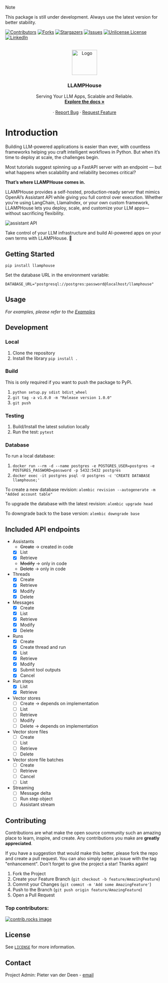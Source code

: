 > [!NOTE]  
> This package is still under development. Always use the latest version for better stability.


<!-- PROJECT SHIELDS -->
[![Contributors][contributors-shield]][contributors-url]
[![Forks][forks-shield]][forks-url]
[![Stargazers][stars-shield]][stars-url]
[![Issues][issues-shield]][issues-url]
[![Unlicense License][license-shield]][license-url]
[![LinkedIn][linkedin-shield]][linkedin-url]


<!-- PROJECT LOGO -->
<br />
<div align="center">
  <a href="https://github.com/llamp-ai/llamphouse">
    <img src="docs/img/llamphouse.png" alt="Logo" width="80" height="80">
  </a>

  <h3 align="center">LLAMPHouse</h3>

  <p align="center">
    Serving Your LLM Apps, Scalable and Reliable.
    <br />
    <a href="https://github.com/llamp-ai/llamphouse/tree/main/docs"><strong>Explore the docs »</strong></a>
    <br />
    <br />
    <!-- <a href="https://github.com/llamp-ai/llamphouse">View Demo</a> -->
    &middot;
    <a href="https://github.com/llamp-ai/llamphouse/issues/new?labels=bug&template=bug-report---.md">Report Bug</a>
    &middot;
    <a href="https://github.com/llamp-ai/llamphouse/issues/new?labels=enhancement&template=feature-request---.md">Request Feature</a>
  </p>
</div>



<!-- PROJECT DESCRIPTION -->
# Introduction

Building LLM-powered applications is easier than ever, with countless frameworks helping you craft intelligent workflows in Python. But when it’s time to deploy at scale, the challenges begin.

Most tutorials suggest spinning up a FastAPI server with an endpoint — but what happens when scalability and reliability  becomes critical?

**That’s where LLAMPHouse comes in.**

LLAMPHouse provides a self-hosted, production-ready server that mimics OpenAI’s Assistant API while giving you full control over execution. Whether you're using LangChain, LlamaIndex, or your own custom framework, LLAMPHouse lets you deploy, scale, and customize your LLM apps—without sacrificing flexibility.

![assistant API](docs/img/assistant_api.png)

Take control of your LLM infrastructure and build AI-powered apps on your own terms with LLAMPHouse. 🚀


<!-- GETTING STARTED -->
## Getting Started

```
pip install llamphouse
````

Set the database URL in the environment variable: 
```
DATABASE_URL="postgresql://postgres:password@localhost/llamphouse"
```


<!-- USAGE EXAMPLES -->
## Usage

_For examples, please refer to the [Examples](examples/)_


<!-- DEVELOPMENT -->
## Development

### Local
1. Clone the repository
1. Install the library `pip install .`

### Build
This is only required if you want to push the package to PyPi.
1. `python setup.py sdist bdist_wheel`
1. `git tag -a v1.0.0 -m "Release version 1.0.0"`
1. `git push`

### Testing
1. Build/Install the latest solution locally
1. Run the test: `pytest`

### Database

To run a local database:
1. `docker run --rm -d --name postgres -e POSTGRES_USER=postgres -e POSTGRES_PASSWORD=password -p 5432:5432 postgres`
1. `docker exec -it postgres psql -U postgres -c 'CREATE DATABASE llamphouse;'`

To create a new database revision: `alembic revision --autogenerate -m "Added account table"`

To upgrade the database with the latest revision: `alembic upgrade head`

To downgrade back to the base version: `alembic downgrade base`


<!-- ENDPOINTS -->
## Included API endpoints

- Assistants
    - ~~Create~~  ->  created in code
    - [x] List
    - [x] Retrieve
    - ~~Modify~~  ->  only in code
    - ~~Delete~~  ->  only in code
- Threads
    - [x] Create
    - [x] Retrieve
    - [x] Modify
    - [x] Delete
- Messages
    - [x] Create
    - [x] List
    - [x] Retrieve
    - [x] Modify
    - [x] Delete
- Runs
    - [x] Create
    - [x] Create thread and run
    - [x] List
    - [x] Retrieve
    - [x] Modify
    - [x] Submit tool outputs
    - [x] Cancel
- Run steps
    - [x] List
    - [x] Retrieve
- Vector stores
    - [ ] Create  ->  depends on implementation
    - [ ] List
    - [ ] Retrieve
    - [ ] Modify
    - [ ] Delete  ->  depends on implementation
- Vector store files
    - [ ] Create
    - [ ] List
    - [ ] Retrieve
    - [ ] Delete
- Vector store file batches
    - [ ] Create
    - [ ] Retrieve
    - [ ] Cancel
    - [ ] List
- Streaming
    - [ ] Message delta
    - [ ] Run step object
    - [ ] Assistant stream

<!-- CONTRIBUTING -->
## Contributing

Contributions are what make the open source community such an amazing place to learn, inspire, and create. Any contributions you make are **greatly appreciated**.

If you have a suggestion that would make this better, please fork the repo and create a pull request. You can also simply open an issue with the tag "enhancement".
Don't forget to give the project a star! Thanks again!

1. Fork the Project
2. Create your Feature Branch (`git checkout -b feature/AmazingFeature`)
3. Commit your Changes (`git commit -m 'Add some AmazingFeature'`)
4. Push to the Branch (`git push origin feature/AmazingFeature`)
5. Open a Pull Request

### Top contributors:

<a href="https://github.com/llamp-ai/llamphouse/graphs/contributors">
  <img src="https://contrib.rocks/image?repo=llamp-ai/llamphouse" alt="contrib.rocks image" />
</a>


<!-- LICENSE -->
## License

See [`LICENSE`](LICENSE) for more information.


<!-- CONTACT -->
## Contact

Project Admin: Pieter van der Deen - [email](mailto:pieter@llamp.ai)


<!-- MARKDOWN LINKS & IMAGES -->
[contributors-shield]: https://img.shields.io/github/contributors/llamp-ai/llamphouse?style=for-the-badge
[contributors-url]: https://github.com/llamp-ai/llamphouse/graphs/contributors
[forks-shield]: https://img.shields.io/github/forks/llamp-ai/llamphouse?style=for-the-badge
[forks-url]: https://github.com/llamp-ai/llamphouse/network/members
[stars-shield]: https://img.shields.io/github/stars/llamp-ai/llamphouse.svg?style=for-the-badge
[stars-url]: https://github.com/llamp-ai/llamphouse/stargazers
[issues-shield]: https://img.shields.io/github/issues/llamp-ai/llamphouse.svg?style=for-the-badge
[issues-url]: https://github.com/llamp-ai/llamphouse/issues
[license-shield]: https://img.shields.io/github/license/llamp-ai/llamphouse.svg?style=for-the-badge
[license-url]: https://github.com/llamp-ai/llamphouse/blob/master/LICENSE
[linkedin-shield]: https://img.shields.io/badge/-LinkedIn-black.svg?style=for-the-badge&logo=linkedin&colorB=555
[linkedin-url]: https://linkedin.com/in/pieter-vdd